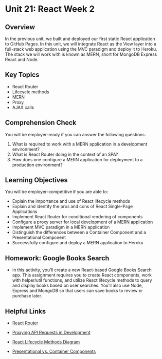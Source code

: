 # Unit 21: React Week 2

## Overview

In the previous unit, we built and deployed our first static React application to GitHub Pages. In this unit, we will integrate React as the View layer into a full-stack web application using the MVC paradigm and deploy it to Heroku. The stack we will work with is known as MERN, short for MongoDB Express React and Node.

## Key Topics

* React Router
* Lifecycle methods
* MERN
* Proxy
* AJAX calls

## Comprehension Check

You will be employer-ready if you can answer the following questions:

1. What is required to work with a MERN application in a development environment?
2. What is React Router doing in the context of an SPA?
3. How does one configure a MERN application for deployment to a production environment?

## Learning Objectives

You will be employer-competitive if you are able to:

* Explain the importance and use of React lifecycle methods
* Explain and identify the pros and cons of React Single-Page Applications
* Implement React Router for conditional rendering of components
* Configure a proxy server for local development of a MERN application
* Implement MVC paradigm in a MERN application
* Distinguish the differences between a Container Component and a Presentational Component
* Successfully configure and deploy a MERN application to Heroku

## Homework: Google Books Search

* In this activity, you'll create a new React-based Google Books Search app. This assignment requires you to create React components, work with helper/util functions, and utilize React lifecycle methods to query and display books based on user searches. You'll also use Node, Express and MongoDB so that users can save books to review or purchase later.

## Helpful Links

* [React Router](https://reacttraining.com/react-router/)

* [Proxying API Requests in Development](https://facebook.github.io/create-react-app/docs/proxying-api-requests-in-development)

* [React Lifecycle Methods Diagram](http://projects.wojtekmaj.pl/react-lifecycle-methods-diagram/)

* [Presentational vs. Container Components](https://medium.com/@dan_abramov/smart-and-dumb-components-7ca2f9a7c7d0)
